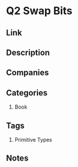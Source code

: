 # Q2 Swap Bits

## Link

## Description

## Companies

## Categories

1. Book

## Tags

1. Primitive Types

## Notes
